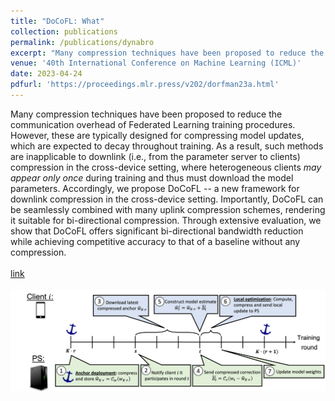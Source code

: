 ```yaml
---
title: "DoCoFL: What"
collection: publications
permalink: /publications/dynabro
excerpt: "Many compression techniques have been proposed to reduce the communication overhead of Federated Learning training procedures. However, these are typically designed for compressing model updates, which are expected to decay throughout training. As a result, such methods are inapplicable to downlink (i.e., from the parameter server to clients) compression in the cross-device setting, where heterogeneous clients <i>may appear only once</i> during training and thus must download the model parameters. Accordingly, we propose DoCoFL -- a new framework for downlink compression in the cross-device setting. Importantly, DoCoFL can be seamlessly combined with many uplink compression schemes, rendering it suitable for bi-directional compression. Through extensive evaluation, we show that DoCoFL offers significant bi-directional bandwidth reduction while achieving competitive accuracy to that of a baseline without any compression.  <br> <br> <a href='https://openreview.net/pdf?id=VxKr51JjWC'>link</a> <br> <br> <img src='/images/DoCoFL.png'> <br>"
venue: '40th International Conference on Machine Learning (ICML)'
date: 2023-04-24
pdfurl: 'https://proceedings.mlr.press/v202/dorfman23a.html'
---  
```

Many compression techniques have been proposed to reduce the communication overhead of Federated Learning training procedures. However, these are typically designed for compressing model updates, which are expected to decay throughout training. As a result, such methods are inapplicable to downlink (i.e., from the parameter server to clients) compression in the cross-device setting, where heterogeneous clients <i>may appear only once</i> during training and thus must download the model parameters. Accordingly, we propose DoCoFL -- a new framework for downlink compression in the cross-device setting. Importantly, DoCoFL can be seamlessly combined with many uplink compression schemes, rendering it suitable for bi-directional compression. Through extensive evaluation, we show that DoCoFL offers significant bi-directional bandwidth reduction while achieving competitive accuracy to that of a baseline without any compression.  <br> <br> <a href='https://proceedings.mlr.press/v202/dorfman23a.html'>link</a> <br> <br> <img src='/images/DoCoFL.png'> <br>